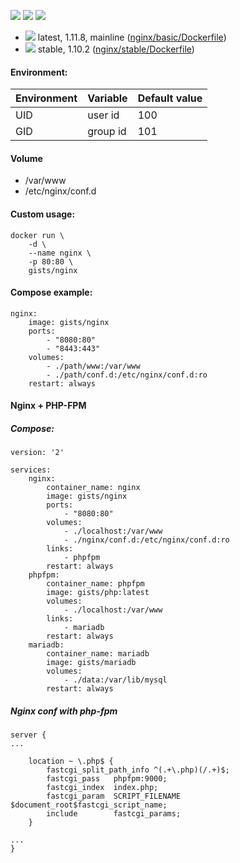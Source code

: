 ![](https://img.shields.io/docker/stars/gists/nginx.svg) ![](https://img.shields.io/docker/pulls/gists/nginx.svg) ![](https://img.shields.io/badge/Alpine-3.5-brightgreen.svg)

- ![](https://img.shields.io/badge/NGINX-1.11.8-brightgreen.svg) latest, 1.11.8, mainline ([nginx/basic/Dockerfile](https://github.com/iHavee/dockerfiles/blob/master/nginx/basic/Dockerfile))
- ![](https://img.shields.io/badge/NGINX-1.10.2-brightgreen.svg) stable, 1.10.2 ([nginx/stable/Dockerfile](https://github.com/iHavee/dockerfiles/blob/master/nginx/stable/Dockerfile))

#### Environment:

| Environment | Variable | Default value |
|-------------|----------|---------------|
| UID         | user id  | 100           |
| GID         | group id | 101           |

#### Volume

- /var/www
- /etc/nginx/conf.d

#### Custom usage:

    docker run \
        -d \
        --name nginx \
        -p 80:80 \
        gists/nginx

#### Compose example:

    nginx:
        image: gists/nginx
        ports:
            - "8080:80"
            - "8443:443"
        volumes:
            - ./path/www:/var/www
            - ./path/conf.d:/etc/nginx/conf.d:ro
        restart: always

#### Nginx + PHP-FPM

##### Compose:

    version: '2'

    services:
        nginx:
            container_name: nginx
            image: gists/nginx
            ports:
                - "8080:80"
            volumes:
                - ./localhost:/var/www
                - ./nginx/conf.d:/etc/nginx/conf.d:ro
            links:
                - phpfpm
            restart: always
        phpfpm:
            container_name: phpfpm
            image: gists/php:latest
            volumes:
                - ./localhost:/var/www
            links:
                - mariadb
            restart: always
        mariadb:
            container_name: mariadb
            image: gists/mariadb
            volumes:
                - ./data:/var/lib/mysql
            restart: always

##### Nginx conf with php-fpm

    server {
    ...

        location ~ \.php$ {
            fastcgi_split_path_info ^(.+\.php)(/.+)$;
            fastcgi_pass   phpfpm:9000;
            fastcgi_index  index.php;
            fastcgi_param  SCRIPT_FILENAME $document_root$fastcgi_script_name;
            include        fastcgi_params;
        }

    ...
    }
